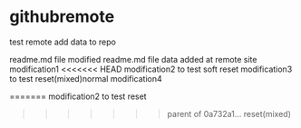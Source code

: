 # githubremote
test remote
add data to repo

readme.md file modified
readme.md file data added at remote site
modification1
<<<<<<< HEAD
modification2 to test soft reset
modification3 to test reset(mixed)normal
modification4

=======
modification2 to test reset
>>>>>>> parent of 0a732a1... reset(mixed)
